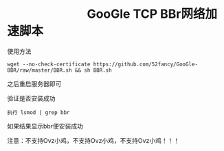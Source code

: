 #                             GooGle TCP BBr网络加速脚本
使用方法 

    wget --no-check-certificate https://github.com/52fancy/GooGle-BBR/raw/master/BBR.sh && sh BBR.sh



之后重启服务器即可

验证是否安装成功 

    执行 lsmod | grep bbr
   
如果结果显示bbr便安装成功

注意：不支持Ovz小鸡，不支持Ovz小鸡，不支持Ovz小鸡！！！
